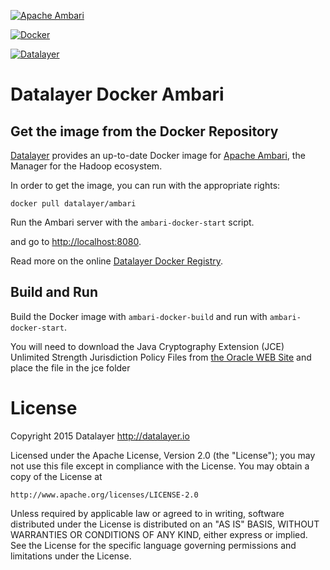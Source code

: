 [![Apache Ambari](http://datalayer.io/ext/images/logo-ambari-2.png)](http://ambari.apache.org)

[![Docker](http://datalayer.io/ext/images/docker-logo-small.png)](https://www.docker.com/)

[![Datalayer](http://datalayer.io/ext/images/logo_horizontal_072ppi.png)](http://datalayer.io)

# Datalayer Docker Ambari

## Get the image from the Docker Repository

[Datalayer](http://datalayer.io) provides an up-to-date Docker image for [Apache Ambari](http://ambari.apache.org), the Manager for the Hadoop ecosystem.

In order to get the image, you can run with the appropriate rights:

`docker pull datalayer/ambari`

Run the Ambari server with the `ambari-docker-start` script.

and go to [http://localhost:8080](http://localhost:8080).

Read more on the online [Datalayer Docker Registry](https://hub.docker.com/u/datalayer/ambari).

## Build and Run

Build the Docker image with `ambari-docker-build` and run with `ambari-docker-start`.

You will need to download the Java Cryptography Extension (JCE) Unlimited Strength Jurisdiction Policy Files from [the Oracle WEB Site](http://www.oracle.com/technetwork/java/javase/downloads/jce-7-download-432124.html) and place the file in the jce folder

# License

Copyright 2015 Datalayer http://datalayer.io

Licensed under the Apache License, Version 2.0 (the "License");
you may not use this file except in compliance with the License.
You may obtain a copy of the License at

    http://www.apache.org/licenses/LICENSE-2.0

Unless required by applicable law or agreed to in writing, software
distributed under the License is distributed on an "AS IS" BASIS,
WITHOUT WARRANTIES OR CONDITIONS OF ANY KIND, either express or implied.
See the License for the specific language governing permissions and
limitations under the License.
